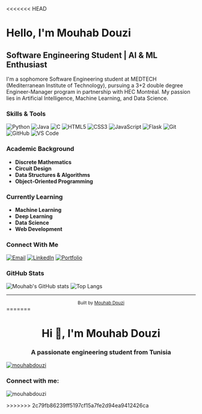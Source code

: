 <<<<<<< HEAD
# Hello, I'm Mouhab Douzi

## Software Engineering Student | AI & ML Enthusiast

I'm a sophomore Software Engineering student at MEDTECH (Mediterranean Institute of Technology), pursuing a 3+2 double degree Engineer-Manager program in partnership with HEC Montréal. My passion lies in Artificial Intelligence, Machine Learning, and Data Science.

### Skills & Tools

![Python](https://img.shields.io/badge/Python-3776AB?style=for-the-badge&logo=python&logoColor=white)
![Java](https://img.shields.io/badge/Java-ED8B00?style=for-the-badge&logo=java&logoColor=white)
![C](https://img.shields.io/badge/C-00599C?style=for-the-badge&logo=c&logoColor=white)
![HTML5](https://img.shields.io/badge/HTML5-E34F26?style=for-the-badge&logo=html5&logoColor=white)
![CSS3](https://img.shields.io/badge/CSS3-1572B6?style=for-the-badge&logo=css3&logoColor=white)
![JavaScript](https://img.shields.io/badge/JavaScript-F7DF1E?style=for-the-badge&logo=javascript&logoColor=black)
![Flask](https://img.shields.io/badge/Flask-000000?style=for-the-badge&logo=flask&logoColor=white)
![Git](https://img.shields.io/badge/Git-F05032?style=for-the-badge&logo=git&logoColor=white)
![GitHub](https://img.shields.io/badge/GitHub-100000?style=for-the-badge&logo=github&logoColor=white)
![VS Code](https://img.shields.io/badge/VS_Code-007ACC?style=for-the-badge&logo=visual-studio-code&logoColor=white)

### Academic Background

- **Discrete Mathematics**
- **Circuit Design**
- **Data Structures & Algorithms**
- **Object-Oriented Programming**

### Currently Learning

- **Machine Learning**
- **Deep Learning**
- **Data Science**
- **Web Development**

### Connect With Me

[![Email](https://img.shields.io/badge/Email-mouhab.douzi01@gmail.com-D14836?style=for-the-badge&logo=gmail&logoColor=white)](mailto:mouhab.douzi01@gmail.com)
[![LinkedIn](https://img.shields.io/badge/LinkedIn-Mouhab_Douzi-0077B5?style=for-the-badge&logo=linkedin&logoColor=white)](https://linkedin.com/in/mouhab-douzi)
[![Portfolio](https://img.shields.io/badge/Portfolio-MouhabDouzi.github.io-1DA1F2?style=for-the-badge&logo=github&logoColor=white)](https://MouhabDouzi.github.io)

### GitHub Stats

![Mouhab's GitHub stats](https://github-readme-stats.vercel.app/api?username=MouhabDouzi&show_icons=true&theme=radical)
![Top Langs](https://github-readme-stats.vercel.app/api/top-langs/?username=MouhabDouzi&layout=compact&theme=radical)

---

<div align="center">
  <sub>Built by <a href="https://github.com/MouhabDouzi">Mouhab Douzi</a></sub>
</div> 
=======
<h1 align="center">Hi 👋, I'm Mouhab Douzi</h1>
<h3 align="center">A passionate engineering student from Tunisia</h3>

<p align="left"> <a href="https://github.com/ryo-ma/github-profile-trophy"><img src="https://github-profile-trophy.vercel.app/?username=mouhabdouzi" alt="mouhabdouzi" /></a> </p>

<h3 align="left">Connect with me:</h3>
<p align="left">
</p>

<p><img align="center" src="https://github-readme-stats.vercel.app/api/top-langs?username=mouhabdouzi&show_icons=true&locale=en&layout=compact" alt="mouhabdouzi" /></p>
<!---
MouhabDouzi/MouhabDouzi is a ✨ special ✨ repository because its `README.md` (this file) appears on your GitHub profile.
You can click the Preview link to take a look at your changes.
--->
>>>>>>> 2c79fb86239ff5197cf15a7fe2d94ea9412426ca
